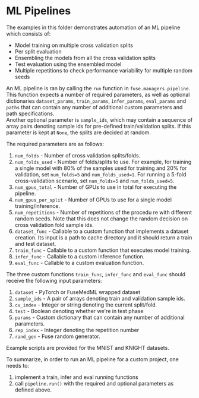 # ML Pipelines
The examples in this folder demonstrates automation of an ML pipeline which consists of:
* Model training on multiple cross validation splits
* Per split evaluation
* Ensembling the models from all the cross validation splits
* Test evaluation using the ensembled model
* Multiple repetitions to check performance variability for multiple random seeds

An ML pipeline is ran by calling the `run` function in `fuse.managers.pipeline`. This function expects a number of required parameters, as well as optional dictionaries `dataset_params`, `train_params`, `infer_params`, `eval_params`  and `paths` that can contain any number of additional custom parameters and path specifications.  
Another optional parameter is `sample_ids`, which may contain a sequence of array pairs denoting sample ids for pre-defined train/validation splits. If this parameter is kept at `None`, the splits are decided at random.

The required parameters are as follows:  
1. `num_folds` - Number of cross validation splits/folds.
2. `num_folds_used` - Number of folds/splits to use. For example, for training a single model with 80% of the samples used for training and 20% for validation, set `num_folds=5` and `num_folds_used=1`. For running a 5-fold cross-validation scenario, set `num_folds=5` and `num_folds_used=5`.
3. `num_gpus_total` - Number of GPUs to use in total for executing the pipeline.  
4. `num_gpus_per_split` - Number of GPUs to use for a single model training/inference.
5. `num_repetitions` - Number of repetitions of the procedu re with different random seeds. Note that this does not change the random decision on cross validation fold sample ids.
6. `dataset_func` - Callable to a custom function that implements a dataset creation. Its input is a path to cache directory and it should return a train and test dataset. 
7. `train_func` - Callable to a custom function that executes model training. 
8. `infer_func` - Callable to a custom inference function.
9. `eval_func` - Callable to a custom evaluation function.

The three custom functions `train_func`, `infer_func` and `eval_func` should receive the following input parameters:
1. `dataset` - PyTorch or FuseMedML wrapped dataset
2. `sample_ids` - A pair of arrays denoting train and validation sample ids.
3. `cv_index` - Integer or string denoting the current split/fold.
4. `test` - Boolean denoting whether we're in test phase
5. `params` - Custom dictionary that can contain any number of additional parameters.
6. `rep_index` - Integer denoting the repetition number
7. `rand_gen` - Fuse random generator.

Example scripts are provided for the MNIST and KNIGHT datasets.

To summarize, in order to run an ML pipeline for a custom project, one needs to:
1. implement a train, infer and eval running functions
2. call `pipeline.run()` with the required and optional parameters as defined above.

